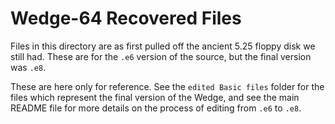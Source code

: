 

# Wedge-64 Recovered Files

Files in this directory are as first pulled off the ancient 5.25 floppy disk we still had. These are for the `.e6` version of the source, but the final version was `.e8`.

These are here only for reference. See the `edited Basic files` folder for the files which represent the final version of the Wedge, and see the main README file for more details on the process of editing from `.e6` to `.e8`.